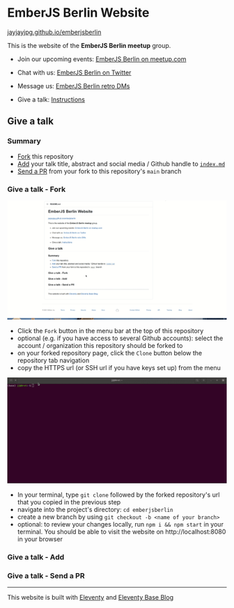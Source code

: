 # EmberJS Berlin Website

[jayjayjpg.github.io/emberjsberlin](https://jayjayjpg.github.io/emberjsberlin/)

This is the website of the **EmberJS Berlin meetup** group.

- Join our upcoming events: [EmberJS Berlin on meetup.com](https://www.meetup.com/g/Ember-js-Berlin/)

- Chat with us: [EmberJS Berlin on Twitter](https://twitter.com/emberliners)

- Message us: [EmberJS Berlin retro DMs](mailto:Emberjsberlin@gmail.com)

- Give a talk: [Instructions](#give-a-talk)

## Give a talk

### Summary

- [Fork](#) this repository
- [Add](#) your talk title, abstract and social media / Github handle to [`index.md`](https://github.com/jayjayjpg/emberjsberlin/blob/main/index.md)
- [Send a PR](#) from your fork to this repository's `main` branch

### Give a talk - Fork

![Screenrecording of creating a fork from this repository](./img/fork.gif)

- Click the `Fork` button in the menu bar at the top of this repository
- optional (e.g. if you have access to several Github accounts): select the account / organization this  repository should be forked to
- on your forked repository page, click the `Clone` button below the repository tab navigation
- copy the HTTPS url (or SSH url if you have keys set up) from the menu

![Screenrecording of cloning the repository from your fork via your terminal using the commands described below](./img/fork2.gif)

- In your terminal, type `git clone` followed by the forked repository's url that you copied in the previous step
- navigate into the project's directory: `cd emberjsberlin`
- create a new branch by using `git checkout -b <name of your branch>`
- optional: to review your changes locally, run `npm i && npm start` in your terminal. You should be able to visit the website on http://localhost:8080 in your browser

### Give a talk - Add

### Give a talk - Send a PR

---

This website is built with [Eleventy](https://github.com/11ty/eleventy) and [Eleventy Base Blog](https://github.com/11ty/eleventy-base-blog)
